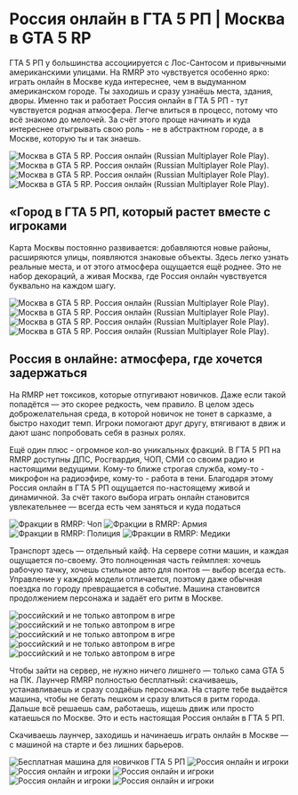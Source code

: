# Россия онлайн в ГТА 5 РП | Москва в GTA 5 RP

ГТА 5 РП у большинства ассоциируется с Лос-Сантосом и привычными американскими улицами. На RMRP это чувствуется особенно ярко: играть онлайн в Москве куда интереснее, чем в выдуманном американском городе. Ты заходишь и сразу узнаёшь места, здания, дворы. Именно так и работает Россия онлайн в ГТА 5 РП - тут чувствуется родная атмосфера. Легче влиться в процесс, потому что всё знакомо до мелочей. За счёт этого проще начинать и куда интереснее отыгрывать свою роль - не в абстрактном городе, а в Москве, которую ты и так знаешь.

![Москва в GTA 5 RP. Россия онлайн (Russian Multiplayer Role Play).](img/map4.png)
![Москва в GTA 5 RP. Россия онлайн (Russian Multiplayer Role Play).](img/map1.png)
![Москва в GTA 5 RP. Россия онлайн (Russian Multiplayer Role Play).](img/map2.png)
![Москва в GTA 5 RP. Россия онлайн (Russian Multiplayer Role Play).](img/map3.png)

## «Город в ГТА 5 РП, который растет вместе с игроками

Карта Москвы постоянно развивается: добавляются новые районы, расширяются улицы, появляются знаковые объекты. Здесь легко узнать реальные места, и от этого атмосфера ощущается ещё роднее. Это не набор декораций, а живая Москва, где Россия онлайн чувствуется буквально на каждом шагу.

![Москва в GTA 5 RP. Россия онлайн (Russian Multiplayer Role Play).](img/map8.png)
![Москва в GTA 5 RP. Россия онлайн (Russian Multiplayer Role Play).](img/map5.png)
![Москва в GTA 5 RP. Россия онлайн (Russian Multiplayer Role Play).](img/map6.png)
![Москва в GTA 5 RP. Россия онлайн (Russian Multiplayer Role Play).](img/map7.png)

## Россия в онлайне: атмосфера, где хочется задержаться

На RMRP нет токсиков, которые отпугивают новичков. Даже если такой попадётся — это скорее редкость, чем правило. В целом здесь доброжелательная среда, в которой новичок не тонет в сарказме, а быстро находит темп. Игроки помогают друг другу, втягивают в движ и дают шанс попробовать себя в разных ролях.

Ещё один плюс - огромное кол-во уникальных фракций. В ГТА 5 РП на RMRP доступны ДПС, Росгвардия, ЧОП, СМИ со своим радио и настоящими ведущими. Кому-то ближе строгая служба, кому-то - микрофон на радиоэфире, кому-то - работа в тени. Благодаря этому Россия онлайн в ГТА 5 РП ощущается по-настоящему живой и динамичной. За счёт такого выбора играть онлайн становится увлекательнее — всегда есть чем заняться и куда податься

![Фракции в RMRP: Чоп](img/frac1.png)
![Фракции в RMRP: Армия](img/frac2.png)
![Фракции в RMRP: Полиция](img/frac3.png)
![Фракции в RMRP: Медики](img/frac4.png)

Транспорт здесь — отдельный кайф. На сервере сотни машин, и каждая ощущается по-своему. Это полноценная часть геймплея: хочешь рабочую тачку, хочешь стильное авто для понтов — выбор всегда есть. Управление у каждой модели отличается, поэтому даже обычная поездка по городу превращается в событие. Машина становится продолжением персонажа и задаёт его ритм в Москве.

![российский и не только автопром в игре](img/cars.png)
![российский и не только автопром в игре](img/cars2.png)
![российский и не только автопром в игре](img/cars3.png)
![российский и не только автопром в игре](img/cars4.png)
![российский и не только автопром в игре](img/cars5.png)

Чтобы зайти на сервер, не нужно ничего лишнего — только сама GTA 5 на ПК. Лаунчер RMRP полностью бесплатный: скачиваешь, устанавливаешь и сразу создаёшь персонажа. На старте тебе выдаётся машина, чтобы не бегать пешком и сразу влиться в ритм города. Дальше всё решаешь сам, работаешь, ищешь движ или просто катаешься по Москве. Это и есть настоящая Россия онлайн в ГТА 5 РП.

Скачиваешь лаунчер, заходишь и начинаешь играть онлайн в Москве — с машиной на старте и без лишних барьеров.

![Бесплатная машина для новичков ГТА 5 РП](img/cars_for_new.png)
![Россия онлайн и игроки](img/live1.png)
![Россия онлайн и игроки](img/live2.png)
![Россия онлайн и игроки](img/live3.png)
![Россия онлайн и игроки](img/live4.png)
![Россия онлайн и игроки](img/live5.png)